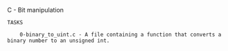 C - Bit manipulation

	TASKS

		0-binary_to_uint.c - A file containing a function that converts a binary number to an unsigned int.
